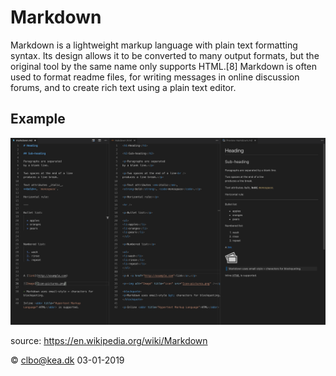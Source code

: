 # Markdown

Markdown is a lightweight markup language with plain text formatting syntax. Its design allows it to be converted to many output formats, but the original tool by the same name only supports HTML.[8] Markdown is often used to format readme files, for writing messages in online discussion forums, and to create rich text using a plain text editor. 


## Example

![](src/markdown_overview.png)


source: https://en.wikipedia.org/wiki/Markdown

&copy; clbo@kea.dk 03-01-2019 